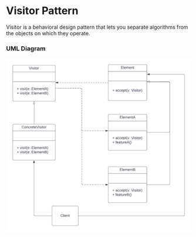 # Visitor Pattern
Visitor is a behavioral design pattern that lets you separate algorithms from the objects on which they operate.

### UML Diagram
![uml](../assets/visitor.png)
